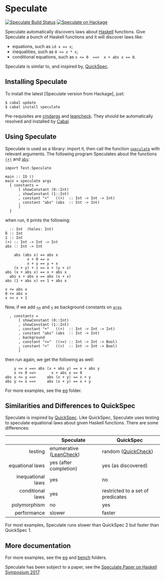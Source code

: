 Speculate
=========

[![Speculate Build Status][build-status]][build-log]
[![Speculate on Hackage][hackage-version]][speculate-on-hackage]

Speculate automatically discovers laws about [Haskell] functions.
Give Speculate a bunch of Haskell functions and it will discover laws like:

  * equations, such as `id x == x`;
  * inequalities, such as `0 <= x * x`;
  * conditional equations, such as `x <= 0  ==>  x + abs x == 0`.

Speculate is similar to, and inspired by, [QuickSpec].


Installing Speculate
--------------------

To install the latest [Speculate version from Hackage], just:

	$ cabal update
	$ cabal install speculate

Pre-requisites are [cmdargs] and [leancheck].
They should be automatically resolved and installed by [Cabal].


Using Speculate
---------------

Speculate is used as a library: import it, then call the function [`speculate`]
with relevant arguments.  The following program Speculates about the
functions [`(+)`] and [`abs`]:

	import Test.Speculate

	main :: IO ()
	main = speculate args
	  { constants =
	      [ showConstant (0::Int)
	      , showConstant (1::Int)
	      , constant "+"   ((+)  :: Int -> Int -> Int)
	      , constant "abs" (abs  :: Int -> Int)
	      ]
	  }

when run, it prints the following:

	_ :: Int  (holes: Int)
	0 :: Int
	1 :: Int
	(+) :: Int -> Int -> Int
	abs :: Int -> Int

	    abs (abs x) == abs x
	          x + 0 == x
	          x + y == y + x
	    (x + y) + z == x + (y + z)
	abs (x + abs x) == x + abs x
	  abs x + abs x == abs (x + x)
	abs (1 + abs x) == 1 + abs x

	x <= abs x
	0 <= abs x
	x <= x + 1


Now, if we add [`<=`] and [`<`] as background constants on [`args`]

	  , constants =
	      [ showConstant (0::Int)
	      , showConstant (1::Int)
	      , constant "+"   ((+)  :: Int -> Int -> Int)
	      , constant "abs" (abs  :: Int -> Int)
	      , background
	      , constant "<="  ((<=) :: Int -> Int -> Bool)
	      , constant "<"   ((<)  :: Int -> Int -> Bool)
	      ]

then run again, we get the following as well:

	    y <= x ==> abs (x + abs y) == x + abs y
	    x <= 0 ==>       x + abs x == 0
	abs x <= y ==>     abs (x + y) == x + y
	abs y <= x ==>     abs (x + y) == x + y

For more examples, see the [eg](eg) folder.


Similarities and Differences to QuickSpec
-----------------------------------------

Speculate is inspired by [QuickSpec].
Like QuickSpec, Speculate uses testing to speculate equational laws about given
Haskell functions.  There are some differences:

|                   | Speculate                 | QuickSpec                         |
| ----------------: | ------------------------- | --------------------------------- |
| testing           | enumerative ([LeanCheck]) | random ([QuickCheck])             |
| equational laws   | yes (after completion)    | yes (as discovered)               |
| inequational laws | yes                       | no                                |
| conditional laws  | yes                       | restricted to a set of predicates |
| polymorphism      | no                        | yes                               |
| performance       | slower                    | faster                            |

For most examples, Speculate runs slower than QuickSpec 2 but faster than QuickSpec 1.


More documentation
------------------

For more examples, see the [eg](eg) and [bench](bench) folders.

Speculate has been subject to a paper, see the
[Speculate Paper on Haskell Symposium 2017](https://matela.com.br/paper/speculate.pdf).

[leancheck]: https://hackage.haskell.org/package/leancheck
[LeanCheck]: https://hackage.haskell.org/package/leancheck
[QuickSpec]: https://github.com/nick8325/quickspec
[QuickCheck]: https://hackage.haskell.org/package/QuickCheck
[cmdargs]: https://hackage.haskell.org/package/cmdargs

[Cabal]:   https://www.haskell.org/cabal
[Haskell]: https://www.haskell.org/

[`speculate`]: https://hackage.haskell.org/package/speculate/docs/Test-Speculate.html#v:speculate
[`args`]:      https://hackage.haskell.org/package/speculate/docs/Test-Speculate.html#v:args
[`constant`]:  https://hackage.haskell.org/package/speculate/docs/Test-Speculate.html#v:constant

[`(+)`]:       https://hackage.haskell.org/package/base/docs/Prelude.html#v:-43-
[`abs`]:       https://hackage.haskell.org/package/base/docs/Prelude.html#v:abs
[`<=`]:        https://hackage.haskell.org/package/base/docs/Prelude.html#v:-60--61-
[`<`]:         https://hackage.haskell.org/package/base/docs/Prelude.html#v:-60-

[build-status]: https://travis-ci.org/rudymatela/speculate.svg?branch=master
[build-log]:    https://travis-ci.org/rudymatela/speculate
[hackage-version]: https://img.shields.io/hackage/v/speculate.svg
[speculate-on-hackage]:   https://hackage.haskell.org/package/speculate
[Speculate from Hackage]: https://hackage.haskell.org/package/speculate

